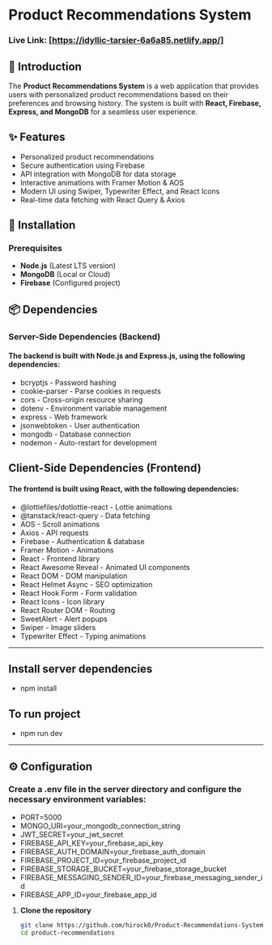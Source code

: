 # Product Recommendations System
### Live Link: [https://idyllic-tarsier-6a6a85.netlify.app/]
## 📌 Introduction

The **Product Recommendations System** is a web application that provides users with personalized product recommendations based on their preferences and browsing history. The system is built with **React, Firebase, Express, and MongoDB** for a seamless user experience.


## ✨ Features

- Personalized product recommendations
- Secure authentication using Firebase
- API integration with MongoDB for data storage
- Interactive animations with Framer Motion & AOS
- Modern UI using Swiper, Typewriter Effect, and React Icons
- Real-time data fetching with React Query & Axios

## 🔧 Installation

### Prerequisites
- **Node.js** (Latest LTS version)
- **MongoDB** (Local or Cloud)
- **Firebase** (Configured project)

## 📦 Dependencies
### Server-Side Dependencies (Backend)
#### The backend is built with Node.js and Express.js, using the following dependencies:

- bcryptjs - Password hashing
- cookie-parser - Parse cookies in requests
- cors - Cross-origin resource sharing
- dotenv - Environment variable management
- express - Web framework
- jsonwebtoken - User authentication
- mongodb - Database connection
- nodemon - Auto-restart for development

## Client-Side Dependencies (Frontend)
#### The frontend is built using React, with the following dependencies:

- @lottiefiles/dotlottie-react - Lottie animations
- @tanstack/react-query - Data fetching
- AOS - Scroll animations
- Axios - API requests
- Firebase - Authentication & database
- Framer Motion - Animations
- React - Frontend library
- React Awesome Reveal - Animated UI components
- React DOM - DOM manipulation
- React Helmet Async - SEO optimization
- React Hook Form - Form validation
- React Icons - Icon library
- React Router DOM - Routing
- SweetAlert - Alert popups
- Swiper - Image sliders
- Typewriter Effect - Typing animations

---
 ## Install server dependencies
- npm install

## To run project
- npm run dev
---
## ⚙️ Configuration
### Create a .env file in the server directory and configure the necessary environment variables:

- PORT=5000
- MONGO_URI=your_mongodb_connection_string
- JWT_SECRET=your_jwt_secret
- FIREBASE_API_KEY=your_firebase_api_key
- FIREBASE_AUTH_DOMAIN=your_firebase_auth_domain
- FIREBASE_PROJECT_ID=your_firebase_project_id
- FIREBASE_STORAGE_BUCKET=your_firebase_storage_bucket
- FIREBASE_MESSAGING_SENDER_ID=your_firebase_messaging_sender_id
- FIREBASE_APP_ID=your_firebase_app_id



1. **Clone the repository**
   ```sh
   git clone https://github.com/hirock0/Product-Recommendations-System.git
   cd product-recommendations
